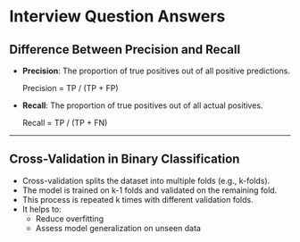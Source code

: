  # Interview Question Answers

## Difference Between Precision and Recall

- **Precision**: The proportion of true positives out of all positive predictions.

  Precision = TP / (TP + FP)

- **Recall**: The proportion of true positives out of all actual positives.

  Recall = TP / (TP + FN)

---

## Cross-Validation in Binary Classification

- Cross-validation splits the dataset into multiple folds (e.g., k-folds).
- The model is trained on k-1 folds and validated on the remaining fold.
- This process is repeated k times with different validation folds.
- It helps to:
  - Reduce overfitting
  - Assess model generalization on unseen data
